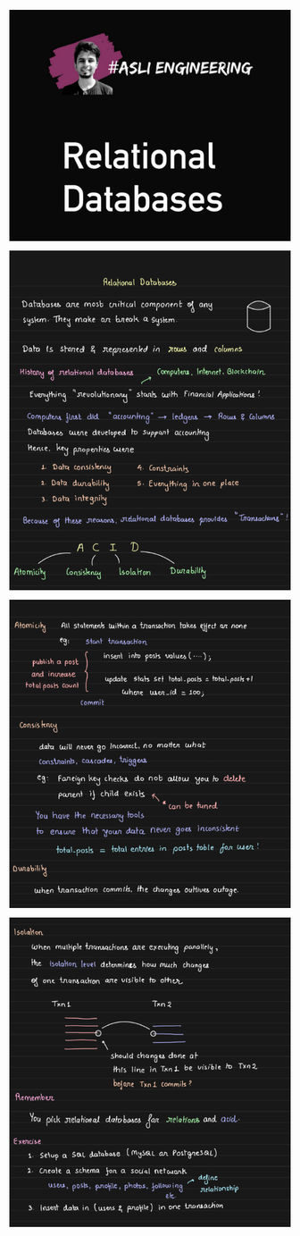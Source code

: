 ![1707670159673](image/04-relational-databases/1707670159673.png)

![1707670175584](image/04-relational-databases/1707670175584.png)

![1707670193111](image/04-relational-databases/1707670193111.png)

![1707670208645](image/04-relational-databases/1707670208645.png)
